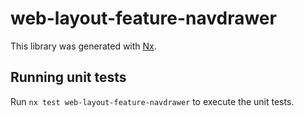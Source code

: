 # web-layout-feature-navdrawer

This library was generated with [Nx](https://nx.dev).

## Running unit tests

Run `nx test web-layout-feature-navdrawer` to execute the unit tests.
